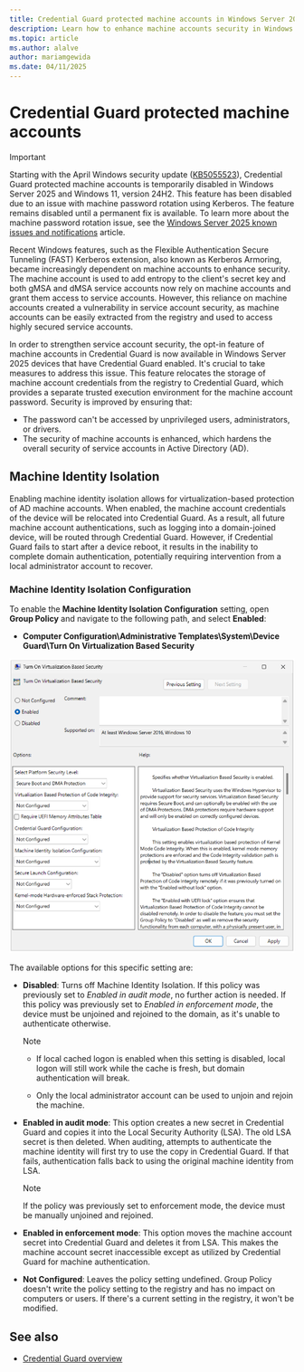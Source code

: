 ```yaml
---
title: Credential Guard protected machine accounts in Windows Server 2025
description: Learn how to enhance machine accounts security in Windows Server 2025 through Credential Guard machine protected identity isolation group policy settings.
ms.topic: article
ms.author: alalve
author: mariamgewida
ms.date: 04/11/2025
---
```


# Credential Guard protected machine accounts

> [!IMPORTANT]
> Starting with the April Windows security update ([KB5055523](https://aka.ms/WinServer2025/5055523)), Credential Guard protected machine accounts is temporarily disabled in Windows Server 2025 and Windows 11, version 24H2. This feature has been disabled due to an issue with machine password rotation using Kerberos. The feature remains disabled until a permanent fix is available. To learn more about the machine password rotation issue, see the [Windows Server 2025 known issues and notifications](/windows/release-health/status-windows-server-2025?context=%2Fwindows-server%2Fcontext%2Fwindows-server-get-started) article.

Recent Windows features, such as the Flexible Authentication Secure Tunneling (FAST) Kerberos extension, also known as Kerberos Armoring, became increasingly dependent on machine accounts to enhance security. The machine account is used to add entropy to the client's secret key and both gMSA and dMSA service accounts now rely on machine accounts and grant them access to service accounts. However, this reliance on machine accounts created a vulnerability in service account security, as machine accounts can be easily extracted from the registry and used to access highly secured service accounts.

In order to strengthen service account security, the opt-in feature of machine accounts in Credential Guard is now available in Windows Server 2025 devices that have Credential Guard enabled. It's crucial to take measures to address this issue. This feature relocates the storage of machine account credentials from the registry to Credential Guard, which provides a separate trusted execution environment for the machine account password. Security is improved by ensuring that:

- The password can't be accessed by unprivileged users, administrators, or drivers.
- The security of machine accounts is enhanced, which hardens the overall security of service accounts in Active Directory (AD).

## Machine Identity Isolation

Enabling machine identity isolation allows for virtualization-based protection of AD machine accounts. When enabled, the machine account credentials of the device will be relocated into Credential Guard. As a result, all future machine account authentications, such as logging into a domain-joined device, will be routed through Credential Guard. However, if Credential Guard fails to start after a device reboot, it results in the inability to complete domain authentication, potentially requiring intervention from a local administrator account to recover.

### Machine Identity Isolation Configuration

To enable the **Machine Identity Isolation Configuration** setting, open **Group Policy** and navigate to the following path, and select **Enabled**:

- **Computer Configuration\Administrative Templates\System\Device Guard\Turn On Virtualization Based Security**

![A screenshot of the Turn On Virtualization Based Security group policy setting set to enabled.](../media/delegated-managed-service-accounts/turn-on-virtualization-based-security-group-policy-setting.png)

The available options for this specific setting are:

- **Disabled**: Turns off Machine Identity Isolation. If this policy was previously set to *Enabled in audit mode*, no further action is needed. If this policy was previously set to *Enabled in enforcement mode*, the device must be unjoined and rejoined to the domain, as it's unable to authenticate otherwise.

  > [!NOTE]
  >
  > - If local cached logon is enabled when this setting is disabled, local logon will still work while the cache is fresh, but domain authentication will break.
  >
  > - Only the local administrator account can be used to unjoin and rejoin the machine.

- **Enabled in audit mode**: This option creates a new secret in Credential Guard and copies it into the Local Security Authority (LSA). The old LSA secret is then deleted. When auditing, attempts to authenticate the machine identity will first try to use the copy in Credential Guard. If that fails, authentication falls back to using the original machine identity from LSA.

  > [!NOTE]
  > If the policy was previously set to enforcement mode, the device must be manually unjoined and rejoined.

- **Enabled in enforcement mode**: This option moves the machine account secret into Credential Guard and deletes it from LSA. This makes the machine account secret inaccessible except as utilized by Credential Guard for machine authentication.
- **Not Configured**: Leaves the policy setting undefined. Group Policy doesn't write the policy setting to the registry and has no impact on computers or users. If there's a current setting in the registry, it won't be modified.

## See also

- [Credential Guard overview](/windows/security/identity-protection/credential-guard)
